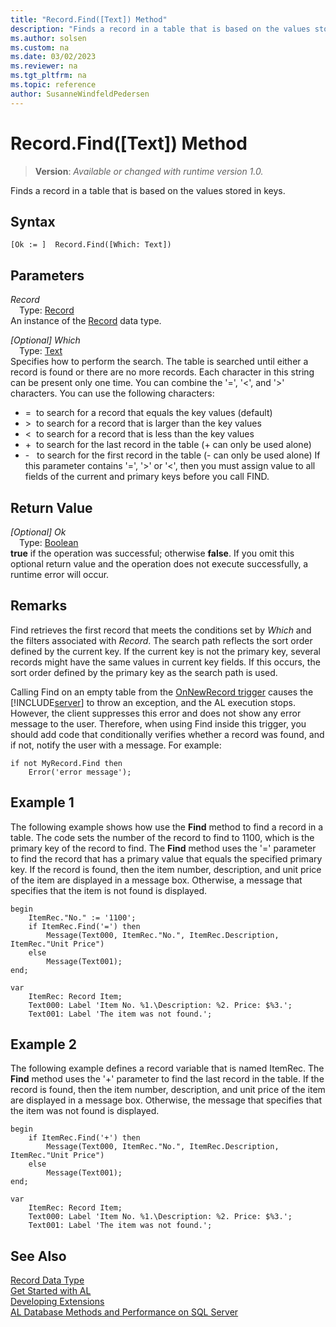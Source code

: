 ```yaml
---
title: "Record.Find([Text]) Method"
description: "Finds a record in a table that is based on the values stored in keys."
ms.author: solsen
ms.custom: na
ms.date: 03/02/2023
ms.reviewer: na
ms.tgt_pltfrm: na
ms.topic: reference
author: SusanneWindfeldPedersen
---
```

[//]: # (START>DO_NOT_EDIT)
[//]: # (IMPORTANT:Do not edit any of the content between here and the END>DO_NOT_EDIT.)
[//]: # (Any modifications should be made in the .xml files in the ModernDev repo.)
# Record.Find([Text]) Method
> **Version**: _Available or changed with runtime version 1.0._

Finds a record in a table that is based on the values stored in keys.


## Syntax
```AL
[Ok := ]  Record.Find([Which: Text])
```
## Parameters
*Record*  
&emsp;Type: [Record](record-data-type.md)  
An instance of the [Record](record-data-type.md) data type.  

*[Optional] Which*  
&emsp;Type: [Text](../text/text-data-type.md)  
Specifies how to perform the search. The table is searched until either a record  is found or there are no more records. Each character in this string can be present only one time. You can combine the '=', '\<', and '\>' characters. You can use the following characters:
-   =  to search for a record that equals the key values (default)
-  \>  to search for a record that is larger than the key values
-   \<  to search for a record that is less than the key values
-   +  to search for the last record in the table (+ can only be used alone)
-   -   to search for the first record in the table (- can only be used alone)
If this parameter contains '=', '\>' or '\<', then you must assign value to all fields of the current and primary keys before you call FIND.  


## Return Value
*[Optional] Ok*  
&emsp;Type: [Boolean](../boolean/boolean-data-type.md)  
**true** if the operation was successful; otherwise **false**.   If you omit this optional return value and the operation does not execute successfully, a runtime error will occur.  


[//]: # (IMPORTANT: END>DO_NOT_EDIT)

## Remarks  
Find retrieves the first record that meets the conditions set by *Which* and the filters associated with *Record*. The search path reflects the sort order defined by the current key. If the current key is not the primary key, several records might have the same values in current key fields. If this occurs, the sort order defined by the primary key as the search path is used.

Calling Find on an empty table from the [OnNewRecord trigger](../../triggers-auto/page/devenv-onnewrecord-page-trigger.md) causes the [!INCLUDE[server](../../includes/server.md)] to throw an exception, and the AL execution stops. However, the client suppresses this error and does not show any error message to the user. Therefore, when using Find inside this trigger, you should add code that conditionally verifies whether a record was found, and if not, notify the user with a message. For example:

```al
if not MyRecord.Find then
    Error('error message');
```
  
## Example 1

 The following example shows how use the **Find** method to find a record in a table. The code sets the number of the record to find to 1100, which is the primary key of the record to find. The **Find** method uses the '=' parameter to find the record that has a primary value that equals the specified primary key. If the record is found, then the item number, description, and unit price of the item are displayed in a message box. Otherwise, a message that specifies that the item is not found is displayed.

```al
begin
    ItemRec."No." := '1100';
    if ItemRec.Find('=') then
        Message(Text000, ItemRec."No.", ItemRec.Description, ItemRec."Unit Price")
    else
        Message(Text001);
end;

var
    ItemRec: Record Item;
    Text000: Label 'Item No. %1.\Description: %2. Price: $%3.';
    Text001: Label 'The item was not found.';
```  
  
## Example 2

The following example defines a record variable that is named ItemRec. The **Find** method uses the '+' parameter to find the last record in the table. If the record is found, then the item number, description, and unit price of the item are displayed in a message box. Otherwise, the message that specifies that the item was not found is displayed. 

```al
begin
    if ItemRec.Find('+') then  
        Message(Text000, ItemRec."No.", ItemRec.Description, ItemRec."Unit Price")
    else
        Message(Text001);
end;

var
    ItemRec: Record Item;
    Text000: Label 'Item No. %1.\Description: %2. Price: $%3.';
    Text001: Label 'The item was not found.';
```  

## See Also
[Record Data Type](record-data-type.md)  
[Get Started with AL](../../devenv-get-started.md)  
[Developing Extensions](../../devenv-dev-overview.md)  
[AL Database Methods and Performance on SQL Server](../../../administration/optimize-sql-al-Database-methods-and-performance-on-server.md)